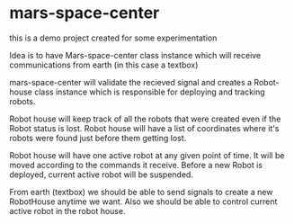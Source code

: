 # mars-space-center
this is a demo project created for some experimentation

Idea is to have Mars-space-center class instance which will receive communications from earth (in this case a textbox)

mars-space-center will validate the recieved signal and creates a Robot-house class instance which is responsible for deploying and tracking robots.

Robot house will keep track of all the robots that were created even if the Robot status is lost. Robot house will have a list of coordinates where it's robots were found just before them getting lost.

Robot house will have one active robot at any given point of time. It will be moved according to the commands it receive. Before a new Robot is deployed, current active robot will be suspended.

From earth (textbox) we should be able to send signals to create a new RobotHouse anytime we want. Also we should be able to control current active robot in the robot house. 
